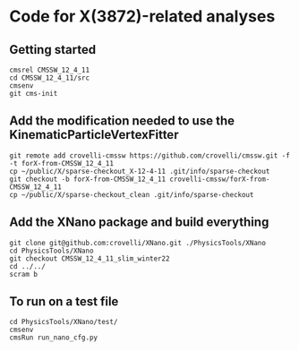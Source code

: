 # Code for X(3872)-related analyses

## Getting started

```shell
cmsrel CMSSW_12_4_11
cd CMSSW_12_4_11/src
cmsenv
git cms-init
```


## Add the modification needed to use the KinematicParticleVertexFitter 

```shell
git remote add crovelli-cmssw https://github.com/crovelli/cmssw.git -f -t forX-from-CMSSW_12_4_11
cp ~/public/X/sparse-checkout_X-12-4-11 .git/info/sparse-checkout
git checkout -b forX-from-CMSSW_12_4_11 crovelli-cmssw/forX-from-CMSSW_12_4_11
cp ~/public/X/sparse-checkout_clean .git/info/sparse-checkout
```

## Add the XNano package and build everything

```shell
git clone git@github.com:crovelli/XNano.git ./PhysicsTools/XNano
cd PhysicsTools/XNano
git checkout CMSSW_12_4_11_slim_winter22
cd ../../
scram b
```


## To run on a test file
```shell
cd PhysicsTools/XNano/test/
cmsenv 
cmsRun run_nano_cfg.py
```